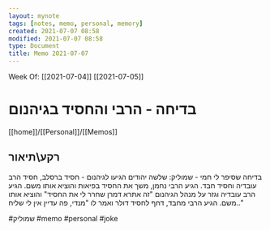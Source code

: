 ```yaml
---
layout: mynote
tags: [notes, memo, personal, memory] 
created: 2021-07-07 08:58
modified: 2021-07-07 08:58
type: Document
title: Memo 2021-07-07
---
```

Week Of: [[2021-07-04]]
[[2021-07-05]]

# בדיחה - הרבי והחסיד בגיהנום
[[home]]/[[Personal]]/[[Memos]]

## רקע\תיאור
בדיחה שסיפר לי חמי - שמוליק:
שלשה יהודים הגיעו לגיהנום - חסיד ברסלב, חסיד הרב עובדיה וחסיד חבד.
הגיע הרבי נחמן, משך את החסיד בפיאות  והוציא אותו משם.
הגיע הרב עובדיה וגזר על מנהל הגיהנום "זה אתרא דמרן שחרר לי את החסיד" והוציא אותו משם.
הגיע הרבי מחבד, דחף לחסיד דולר ואמר לו "מנדי, פה עדיין אין לי שליח.."

#שמוליק
#memo 
#personal
#joke